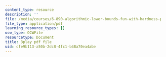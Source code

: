 ```yaml
---
content_type: resource
description: ''
file: /media/courses/6-890-algorithmic-lower-bounds-fun-with-hardness-proofs-fall-2014/cfe9b113a50b2dc84fc1b48a70ea4abe_EMyRV3H4Vf4.pdf
file_type: application/pdf
learning_resource_types: []
ocw_type: OCWFile
resourcetype: Document
title: 3play pdf file
uid: cfe9b113-a50b-2dc8-4fc1-b48a70ea4abe
---
```

